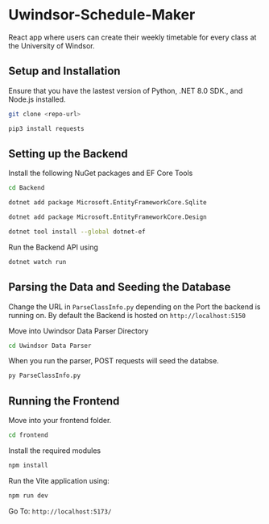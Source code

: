 # Uwindsor-Schedule-Maker
React app where users can create their weekly timetable for every class at the University of Windsor.

## Setup and Installation
Ensure that you have the lastest version of Python, .NET 8.0 SDK., and Node.js installed.

```bash
git clone <repo-url>
```

```bash
pip3 install requests
```
## Setting up the Backend

Install the following NuGet packages and EF Core Tools

```bash
cd Backend
```

```bash
dotnet add package Microsoft.EntityFrameworkCore.Sqlite
```

```bash
dotnet add package Microsoft.EntityFrameworkCore.Design
```

```bash
dotnet tool install --global dotnet-ef
```

Run the Backend API using
```bash
dotnet watch run
```

## Parsing the Data and Seeding the Database
Change the URL in `ParseClassInfo.py` depending on the Port the backend is running on.
By default the Backend is hosted on `http://localhost:5150`

Move into Uwindsor Data Parser Directory
```bash
cd Uwindsor Data Parser
```

When you run the parser, POST requests will seed the databse.
```bash
py ParseClassInfo.py
```

## Running the Frontend
Move into your frontend folder.
```bash
cd frontend
```

Install the required modules
```bash
npm install
```

Run the Vite application using: 
```bash
npm run dev
```

Go To:
`http://localhost:5173/`
